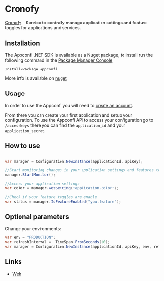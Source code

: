 # Cronofy

[Cronofy](https://www.cronofy.com) - Service to centrally manage application settings and feature toggles for applications and services.

## Installation

The Appconfi .NET SDK is available as a Nuget package, to install run the following command in the [Package Manager Console](https://docs.nuget.org/consume/package-manager-console)
```
Install-Package Appconfi
```
More info is available on [nuget](https://www.nuget.org/packages/Appconfi/)

## Usage

In order to use the Appconfi you will need to [create an account](https://appconfi.com/account/register).

From there you can create your first application and setup your configuration. To use the Appconfi API to access your configuration go to `/accesskeys` there you can find the `application_id` and your `application_secret`.

## How to use

```csharp

var manager = Configuration.NewInstance(applicationId, apiKey);

//Start monitoring changes in your application settings and features toggles.
manager.StartMonitor();

//Access your application settings
var color = manager.GetSetting("application.color");

//Check if your feature toggles are enable
var status = manager.IsFeatureEnabled("you.feature");

```

## Optional parameters

Change your environments:

```csharp
var env = "PRODUCTION";
var refreshInterval =  TimeSpan.FromSeconds(10);
var manager = Configuration.NewInstance(applicationId, apiKey, env, refreshInterval);
```

## Links

 * [Web](https://appconfi.com)
